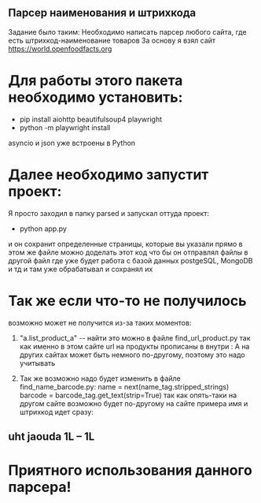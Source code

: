 ## Парсер наименования и штрихкода
Задание было таким: Необходимо написать парсер любого сайта, где есть штрихкод-наименование товаров
За основу я взял сайт https://world.openfoodfacts.org

# Для работы этого пакета необходимо установить:
- pip install aiohttp beautifulsoup4 playwright
- python -m playwright install

asyncio и json уже встроены в Python

# Далее необходимо запустит проект:
Я просто заходил в папку parsed и запускал оттуда проект:
- python app.py

и он сохранит определенные страницы, которые вы указали прямо в этом же файле 
можно доделать этот код что бы он отправлял файлы в другой файл где уже будет работа с базой данных postgeSQL, MongoDB и тд 
и там уже обрабатывал и сохранял их 

# Так же если что-то не получилось
возможно может не получится из-за таких моментов:

1) "a.list_product_a" -- найти это можно в файле find_url_product.py
так как именно в этом сайте url на продукты прописаны в внутри <a>:
<a href="https://world.openfoodfacts.org/product/6111242100992/perly-jaouda" class="list_product_a" title="Perly – Jaouda – 85&nbsp;g"></a>
А на других сайтах может быть немного по-другому, поэтому это надо учитывать

2) Так же возможно надо будет изменить в файле find_name_barcode.py:
    name = next(name_tag.stripped_strings)
    barcode = barcode_tag.get_text(strip=True)
так как опять-таки на другом сайте возможно будет по-другому
на сайте примера имя и штрихкод идет сразу:
<h2 class="title-1" property="food:name" itemprop="name">uht jaouda 1L – 1L</h2>

# Приятного использования данного парсера!